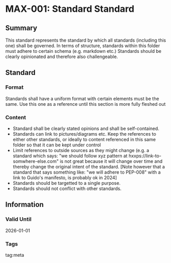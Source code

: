 # MAX-001: Standard Standard
## Summary
This standard represents the standard by which all standards (including this one) shall be governed. In terms of structure, standards within this folder must adhere to certain schema (e.g. markdown etc.) Standards should be clearly opinionated and therefore also challengeable.  
## Standard
### Format
Standards shall have a uniform format with certain elements must be the same. Use this one as a reference until this section is more fully fleshed out

### Content
* Standard shall be clearly stated opinions and shall be self-contained.  
* Standards can link to pictures/diagrams etc.  Keep the references to either other standards, or ideally to content referenced in this same folder so that it can be kept under control
* Limit references to outside sources as they might change (e.g. a standard which says: "we should follow xyz pattern at hxxps://link-to-somwhere-else.com" is not great because it will change over time and thereby change the original intent of the standard. [Note however that a standard that says something like: "we will adhere to PEP-008" with a link to Guido's manifesto, is probably ok in 2024]
* Standards should be targetted to a single purpose.
* Standards should not conflict with other standards. 


## Information
### Valid Until
2026-01-01
### Tags
tag:meta
